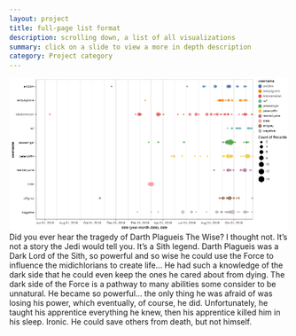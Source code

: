 ```yaml
---
layout: project
title: full-page list format
description: scrolling down, a list of all visualizations
summary: click on a slide to view a more in depth description
category: Project category
---
```


<div class="visexampl">
	<img class="visimg" alt="visualization example" 
	src="cancel_vf_1.png">
	<div class ="shortdescript">
		Did you ever hear the tragedy of Darth Plagueis The Wise? I thought not. It’s not a story the Jedi would tell you. It’s a Sith legend. Darth Plagueis was a Dark Lord of the Sith, so powerful and so wise he could use the Force to influence the midichlorians to create life… He had such a knowledge of the dark side that he could even keep the ones he cared about from dying. The dark side of the Force is a pathway to many abilities some consider to be unnatural. He became so powerful… the only thing he was afraid of was losing his power, which eventually, of course, he did. Unfortunately, he taught his apprentice everything he knew, then his apprentice killed him in his sleep. Ironic. He could save others from death, but not himself.
	</div>
</div>